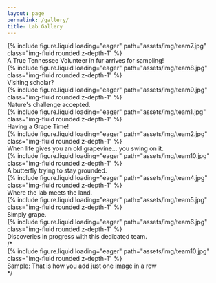 ```yaml
---
layout: page
permalink: /gallery/
title: Lab Gallery
---
```

<div class="row">
    <div class="col-sm mt-3 mt-md-0">
        {% include figure.liquid loading="eager" path="assets/img/team7.jpg"  class="img-fluid rounded z-depth-1" %}
        <div class="caption">
            A True Tennessee Volunteer in fur arrives for sampling!
        </div>
    </div>
    <div class="col-sm mt-3 mt-md-0">
        {% include figure.liquid loading="eager" path="assets/img/team8.jpg"  class="img-fluid rounded z-depth-1" %}
        <div class="caption">
            Visiting scholar?
        </div>
    </div>
    <div class="col-sm mt-3 mt-md-0">
        {% include figure.liquid loading="eager" path="assets/img/team9.jpg"  class="img-fluid rounded z-depth-1" %}
        <div class="caption">
            Nature's challenge accepted.
        </div>
    </div>
</div>
<div class="row">
    <div class="col-sm mt-3 mt-md-0">
        {% include figure.liquid loading="eager" path="assets/img/team1.jpg"  class="img-fluid rounded z-depth-1" %}
        <div class="caption">
            Having a Grape Time!
        </div>
    </div>
    <div class="col-sm mt-3 mt-md-0">
        {% include figure.liquid loading="eager" path="assets/img/team2.jpg"  class="img-fluid rounded z-depth-1" %}
        <div class="caption">
            When life gives you an old grapevine... you swing on it.
        </div>
    </div>
    <div class="col-sm mt-3 mt-md-0">
        {% include figure.liquid loading="eager" path="assets/img/team10.jpg"  class="img-fluid rounded z-depth-1" %}
        <div class="caption">
            A butterfly trying to stay grounded.
        </div>
    </div>
</div>
<div class="row">
    <div class="col-sm mt-3 mt-md-0">
        {% include figure.liquid loading="eager" path="assets/img/team4.jpg"  class="img-fluid rounded z-depth-1" %}
        <div class="caption">
           Where the lab meets the land.
        </div>
    </div>
    <div class="col-sm mt-3 mt-md-0">
        {% include figure.liquid loading="eager" path="assets/img/team5.jpg"  class="img-fluid rounded z-depth-1" %}
        <div class="caption">
            Simply grape.
        </div>
    </div>
    <div class="col-sm mt-3 mt-md-0">
        {% include figure.liquid loading="eager" path="assets/img/team6.jpg"  class="img-fluid rounded z-depth-1" %}
        <div class="caption">
           Discoveries in progress with this dedicated team.
        </div>
    </div>
</div>
/* 
<div class="row">
    <div class="col-sm mt-3 mt-md-0">
        {% include figure.liquid loading="eager" path="assets/img/team10.jpg"  class="img-fluid rounded z-depth-1" %}
        <div class="caption">
            Sample: That is how you add just one image in a row
        </div>
    </div>
    <div class="col-sm mt-3 mt-md-0">
    </div>
    <div class="col-sm mt-3 mt-md-0">
    </div>
</div>
*/
